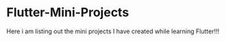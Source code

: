 # Flutter-Mini-Projects
Here i am listing out the mini projects I have created while learning Flutter!!!
